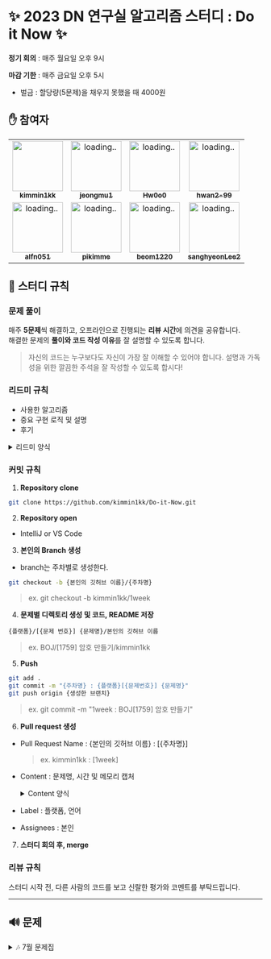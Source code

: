 # ✨ 2023 DN 연구실 알고리즘 스터디 : Do it Now ✨

**정기 회의** : 매주 월요일 오후 9시

**마감 기한** : 매주 금요일 오후 5시
- 벌금 : 할당량(5문제)을 채우지 못했을 때 4000원
 
## ✋ 참여자
<table>
  <tr>
    <td align="center"><a href="https://github.com/kimmin1kk"><img src="https://avatars.githubusercontent.com/u/101302590?v=4" width="100px;" alt=""/><br /><sub><b>kimmin1kk</b></sub></a><br /></td>
    <td align="center"><a href="https://github.com/jeongmu1"><img src="https://avatars.githubusercontent.com/u/47864766?v=4" width="100px;" alt="loading.."/><br /><sub><b>jeongmu1</b></sub></a><br /></td>
    <td align="center"><a href="https://github.com/Hw0o0"><img src="https://avatars.githubusercontent.com/u/101783599?v=4" width="100px;" alt="loading.."/><br /><sub><b>Hw0o0</b></sub></a><br /></td>
    <td align="center"><a href="https://github.com/hwan2-99"><img src="https://avatars.githubusercontent.com/u/93575221?v=4" width="100px;" alt="loading.."/><br /><sub><b> hwan2-99 </b></sub></a><br /></td>
  </tr>
  <tr>
    <td align="center"><a href="https://github.com/alfn051"><img src="https://avatars.githubusercontent.com/u/57497671?v=4" width="100px;" alt="loading.."/><br /><sub><b>alfn051</b></sub></a><br /></td>
    <td align="center"><a href="https://github.com/pikimme"><img src="https://avatars.githubusercontent.com/u/139093063?v=4" width="100px;" alt="loading.."/><br /><sub><b>pikimme</b></sub></a><br /></td>
    <td align="center"><a href="https://github.com/beom1220"><img src="https://avatars.githubusercontent.com/u/117291257?v=4" width="100px;" alt="loading.."/><br /><sub><b>beom1220</b></sub></a><br /></td>
    <td align="center"><a href="https://github.com/sanghyeonLee2"><img src="https://avatars.githubusercontent.com/u/95309008?v=4" width="100px;" alt="loading.."/><br /><sub><b>sanghyeonLee2</b></sub></a><br /></td>
  </tr>
</table>

## 🙌 스터디 규칙
### 문제 풀이
매주 **5문제**씩 해결하고, 오프라인으로 진행되는 **리뷰 시간**에 의견을 공유합니다.<br/>
해결한 문제의 **풀이와 코드 작성 이유**를 잘 설명할 수 있도록 합니다.

> 자신의 코드는 누구보다도 자신이 가장 잘 이해할 수 있어야 합니다.
설명과 가독성을 위한 깔끔한 주석을 잘 작성할 수 있도록 합시다!

### 리드미 규칙
+ 사용한 알고리즘
+ 중요 구현 로직 및 설명
+ 후기

 <details><summary> 리드미 양식</summary>
 
 # [과제번호] 과제명
 
 ## :pushpin: **Algorithm**
 
 알고리즘
 
 ## :round_pushpin: **Logic**
 
 ```java
 code here
 ```
 
 - 로직 설명 1
 - 로직 설명 2
 
 ## :black_nib: **Review**
 
 - 후기1
 - 후기2
 ---
 </details>


### 커밋 규칙
1. **Repository clone**
```bash
git clone https://github.com/kimmin1kk/Do-it-Now.git
```

2. **Repository open**
- IntelliJ or VS Code

3. **본인의 Branch 생성**
- branch는 주차별로 생성한다.

```bash
git checkout -b {본인의 깃허브 이름}/{주차명}
```
> ex. git checkout -b kimmin1kk/1week

4. **문제별 디렉토리 생성 및 코드, README 저장**
```
{플랫폼}/[{문제 번호}] {문제명}/본인의 깃허브 이름
```
> ex. BOJ/[1759] 암호 만들기/kimmin1kk

5. **Push**
```bash
git add .
git commit -m "{주차명} : {플랫폼}[{문제번호}] {문제명}"
git push origin {생성한 브랜치}
```

> ex. git commit -m "1week : BOJ[1759] 암호 만들기"

6. **Pull request 생성**
- Pull Request Name : {본인의 깃허브 이름} : [{주차명}]
  > ex. kimmin1kk : [1week]
- Content : 문제명, 시간 및 메모리 캡처
  <details><summary>Content 양식</summary>
  [9658] 돌 게임 4
  
  ![image](https://github.com/kimmin1kk/Do-it-Now/assets/101302590/3a6d7e74-b06e-4355-8580-bd2a6b6940bc)

  etc...
  > </details>
- Label : 플랫폼, 언어
- Assignees : 본인

7. **스터디 회의 후, merge**

### 리뷰 규칙
스터디 시작 전, 다른 사람의 코드를 보고 신랄한 평가와 코멘트를 부탁드립니다.


---
## 🔊 문제
<details><summary>🎶 7월 문제집</summary>
